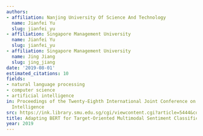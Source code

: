 ```yaml
---
authors:
- affiliation: Nanjing University Of Science And Technology
  name: Jianfei Yu
  slug: jianfei_yu
- affiliation: Singapore Management University
  name: Jianfei Yu
  slug: jianfei_yu
- affiliation: Singapore Management University
  name: Jing Jiang
  slug: jing_jiang
date: '2019-08-01'
estimated_citations: 10
fields:
- natural language processing
- computer science
- artificial intelligence
in: Proceedings of the Twenty-Eighth International Joint Conference on Artificial
  Intelligence
src: https://ink.library.smu.edu.sg/cgi/viewcontent.cgi?article=5444&context=sis_research
title: Adapting BERT for Target-Oriented Multimodal Sentiment Classification
year: 2019
---
```

